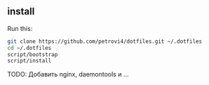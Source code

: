 ## install

Run this:

```sh
git clone https://github.com/petrovi4/dotfiles.git ~/.dotfiles
cd ~/.dotfiles
script/bootstrap
script/install
```

TODO: Добавить nginx, daemontools и ...

